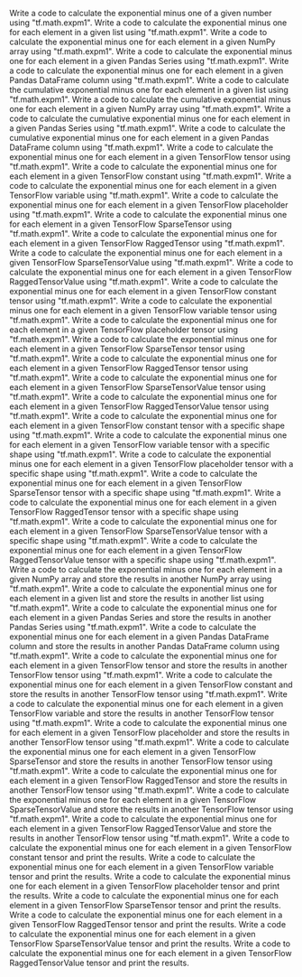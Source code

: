 Write a code to calculate the exponential minus one of a given number using "tf.math.expm1".
Write a code to calculate the exponential minus one for each element in a given list using "tf.math.expm1".
Write a code to calculate the exponential minus one for each element in a given NumPy array using "tf.math.expm1".
Write a code to calculate the exponential minus one for each element in a given Pandas Series using "tf.math.expm1".
Write a code to calculate the exponential minus one for each element in a given Pandas DataFrame column using "tf.math.expm1".
Write a code to calculate the cumulative exponential minus one for each element in a given list using "tf.math.expm1".
Write a code to calculate the cumulative exponential minus one for each element in a given NumPy array using "tf.math.expm1".
Write a code to calculate the cumulative exponential minus one for each element in a given Pandas Series using "tf.math.expm1".
Write a code to calculate the cumulative exponential minus one for each element in a given Pandas DataFrame column using "tf.math.expm1".
Write a code to calculate the exponential minus one for each element in a given TensorFlow tensor using "tf.math.expm1".
Write a code to calculate the exponential minus one for each element in a given TensorFlow constant using "tf.math.expm1".
Write a code to calculate the exponential minus one for each element in a given TensorFlow variable using "tf.math.expm1".
Write a code to calculate the exponential minus one for each element in a given TensorFlow placeholder using "tf.math.expm1".
Write a code to calculate the exponential minus one for each element in a given TensorFlow SparseTensor using "tf.math.expm1".
Write a code to calculate the exponential minus one for each element in a given TensorFlow RaggedTensor using "tf.math.expm1".
Write a code to calculate the exponential minus one for each element in a given TensorFlow SparseTensorValue using "tf.math.expm1".
Write a code to calculate the exponential minus one for each element in a given TensorFlow RaggedTensorValue using "tf.math.expm1".
Write a code to calculate the exponential minus one for each element in a given TensorFlow constant tensor using "tf.math.expm1".
Write a code to calculate the exponential minus one for each element in a given TensorFlow variable tensor using "tf.math.expm1".
Write a code to calculate the exponential minus one for each element in a given TensorFlow placeholder tensor using "tf.math.expm1".
Write a code to calculate the exponential minus one for each element in a given TensorFlow SparseTensor tensor using "tf.math.expm1".
Write a code to calculate the exponential minus one for each element in a given TensorFlow RaggedTensor tensor using "tf.math.expm1".
Write a code to calculate the exponential minus one for each element in a given TensorFlow SparseTensorValue tensor using "tf.math.expm1".
Write a code to calculate the exponential minus one for each element in a given TensorFlow RaggedTensorValue tensor using "tf.math.expm1".
Write a code to calculate the exponential minus one for each element in a given TensorFlow constant tensor with a specific shape using "tf.math.expm1".
Write a code to calculate the exponential minus one for each element in a given TensorFlow variable tensor with a specific shape using "tf.math.expm1".
Write a code to calculate the exponential minus one for each element in a given TensorFlow placeholder tensor with a specific shape using "tf.math.expm1".
Write a code to calculate the exponential minus one for each element in a given TensorFlow SparseTensor tensor with a specific shape using "tf.math.expm1".
Write a code to calculate the exponential minus one for each element in a given TensorFlow RaggedTensor tensor with a specific shape using "tf.math.expm1".
Write a code to calculate the exponential minus one for each element in a given TensorFlow SparseTensorValue tensor with a specific shape using "tf.math.expm1".
Write a code to calculate the exponential minus one for each element in a given TensorFlow RaggedTensorValue tensor with a specific shape using "tf.math.expm1".
Write a code to calculate the exponential minus one for each element in a given NumPy array and store the results in another NumPy array using "tf.math.expm1".
Write a code to calculate the exponential minus one for each element in a given list and store the results in another list using "tf.math.expm1".
Write a code to calculate the exponential minus one for each element in a given Pandas Series and store the results in another Pandas Series using "tf.math.expm1".
Write a code to calculate the exponential minus one for each element in a given Pandas DataFrame column and store the results in another Pandas DataFrame column using "tf.math.expm1".
Write a code to calculate the exponential minus one for each element in a given TensorFlow tensor and store the results in another TensorFlow tensor using "tf.math.expm1".
Write a code to calculate the exponential minus one for each element in a given TensorFlow constant and store the results in another TensorFlow tensor using "tf.math.expm1".
Write a code to calculate the exponential minus one for each element in a given TensorFlow variable and store the results in another TensorFlow tensor using "tf.math.expm1".
Write a code to calculate the exponential minus one for each element in a given TensorFlow placeholder and store the results in another TensorFlow tensor using "tf.math.expm1".
Write a code to calculate the exponential minus one for each element in a given TensorFlow SparseTensor and store the results in another TensorFlow tensor using "tf.math.expm1".
Write a code to calculate the exponential minus one for each element in a given TensorFlow RaggedTensor and store the results in another TensorFlow tensor using "tf.math.expm1".
Write a code to calculate the exponential minus one for each element in a given TensorFlow SparseTensorValue and store the results in another TensorFlow tensor using "tf.math.expm1".
Write a code to calculate the exponential minus one for each element in a given TensorFlow RaggedTensorValue and store the results in another TensorFlow tensor using "tf.math.expm1".
Write a code to calculate the exponential minus one for each element in a given TensorFlow constant tensor and print the results.
Write a code to calculate the exponential minus one for each element in a given TensorFlow variable tensor and print the results.
Write a code to calculate the exponential minus one for each element in a given TensorFlow placeholder tensor and print the results.
Write a code to calculate the exponential minus one for each element in a given TensorFlow SparseTensor tensor and print the results.
Write a code to calculate the exponential minus one for each element in a given TensorFlow RaggedTensor tensor and print the results.
Write a code to calculate the exponential minus one for each element in a given TensorFlow SparseTensorValue tensor and print the results.
Write a code to calculate the exponential minus one for each element in a given TensorFlow RaggedTensorValue tensor and print the results.
